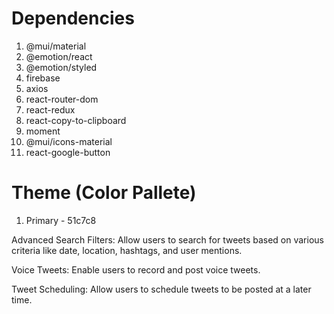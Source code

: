 # Dependencies
1. @mui/material 
2. @emotion/react 
3. @emotion/styled
4. firebase 
5. axios 
6. react-router-dom 
7. react-redux 
8. react-copy-to-clipboard 
9. moment
10. @mui/icons-material
11. react-google-button

# Theme (Color Pallete)
1. Primary - 51c7c8


Advanced Search Filters: Allow users to search for tweets based on various criteria like date, location, hashtags, and user mentions.

Voice Tweets: Enable users to record and post voice tweets.

Tweet Scheduling: Allow users to schedule tweets to be posted at a later time.

